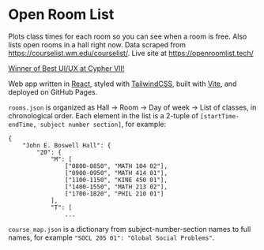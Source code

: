 # Open Room List
Plots class times for each room so you can see when a room is free. Also lists open rooms in a hall right now. Data scraped from <https://courselist.wm.edu/courselist/>. Live site at <https://openroomlist.tech/>

[Winner of Best UI/UX at Cypher VII!](https://devpost.com/software/openroomlist)

Web app written in [React](https://reactjs.org/), styled with [TailwindCSS](https://tailwindcss.com/), built with [Vite](https://vitejs.dev/), and deployed on GitHub Pages.

`rooms.json` is organized as Hall -> Room -> Day of week -> List of classes, in chronological order. Each element in the list is a 2-tuple of `[startTime-endTime, subject number section]`, for example:
```
{
    "John E. Boswell Hall": {
        "20": {
            "M": [
                ["0800-0850", "MATH 104 02"],
                ["0900-0950", "MATH 414 01"],
                ["1100-1150", "KINE 450 01"],
                ["1400-1550", "MATH 213 02"],
                ["1700-1820", "PHIL 210 01"]
            ],
            "T": [
                ...
```

`course_map.json` is a dictionary from subject-number-section names to full names, for example `"SOCL 205 01": "Global Social Problems"`.
